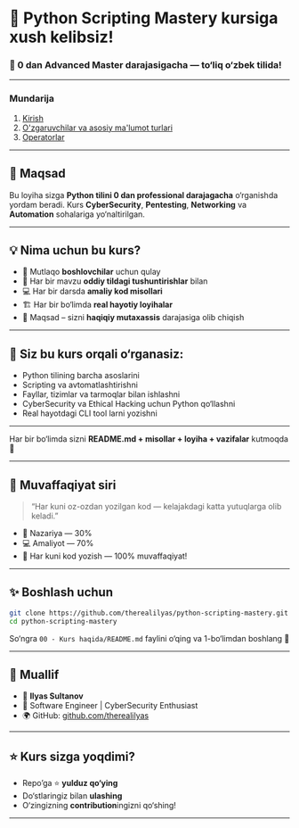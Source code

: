 ﻿# 👋 Python Scripting Mastery kursiga xush kelibsiz!

### 🐍 0 dan Advanced Master darajasigacha — to‘liq o‘zbek tilida!

---

### Mundarija

1. [Kirish](./00-Kirish/README.md)
2. [O'zgaruvchilar va asosiy ma'lumot turlari](./01-Python-Asoslari/README.md)
3. [Operatorlar](./01-Python-Asoslari/02-operatorlar/README.md)

---
## 🎯 Maqsad

Bu loyiha sizga **Python tilini 0 dan professional darajagacha** o‘rganishda yordam beradi.
Kurs **CyberSecurity**, **Pentesting**, **Networking** va **Automation** sohalariga yo‘naltirilgan.

---

## 💡 Nima uchun bu kurs?

* 🔰 Mutlaqo **boshlovchilar** uchun qulay
* 🧠 Har bir mavzu **oddiy tildagi tushuntirishlar** bilan
* 💻 Har bir darsda **amaliy kod misollari**
* 🏗 Har bir bo‘limda **real hayotiy loyihalar**
* 🎯 Maqsad – sizni **haqiqiy mutaxassis** darajasiga olib chiqish

---

## 🧭 Siz bu kurs orqali o‘rganasiz:

* Python tilining barcha asoslarini
* Scripting va avtomatlashtirishni
* Fayllar, tizimlar va tarmoqlar bilan ishlashni
* CyberSecurity va Ethical Hacking uchun Python qo‘llashni
* Real hayotdagi CLI tool larni yozishni

---

Har bir bo‘limda sizni **README.md + misollar + loyiha + vazifalar** kutmoqda 🚀

---

## 🧠 Muvaffaqiyat siri

> “Har kuni oz-ozdan yozilgan kod — kelajakdagi katta yutuqlarga olib keladi.”

* 📘 Nazariya — 30%
* 💻 Amaliyot — 70%
* 🔁 Har kuni kod yozish — 100% muvaffaqiyat!

---

## ✨ Boshlash uchun

```bash
git clone https://github.com/therealilyas/python-scripting-mastery.git
cd python-scripting-mastery
```

So‘ngra `00 - Kurs haqida/README.md` faylini o‘qing va 1-bo‘limdan boshlang 🎯

---

## 💬 Muallif

- 👤 **Ilyas Sultanov**
- 💼 Software Engineer | CyberSecurity Enthusiast
- 🌍 GitHub: [github.com/therealilyas](https://github.com/therealilyas)

---

## ⭐ Kurs sizga yoqdimi?

* Repo’ga ⭐ **yulduz qo‘ying**
* Do‘stlaringiz bilan **ulashing**
* O‘zingizning **contribution**ingizni qo‘shing!


---

